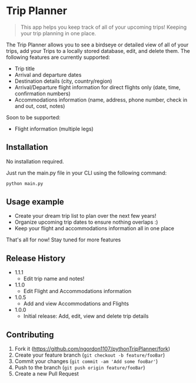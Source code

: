 # Trip Planner
> This app helps you keep track of all of your upcoming trips! Keeping your trip planning in one place.

The Trip Planner allows you to see a birdseye or detailed view of all of your trips, add your Trips to a locally stored database, edit, and delete them. The following features are currently supported:
* Trip title
* Arrival and departure dates
* Destination details (city, country/region)
* Arrival/Departure flight information for direct flights only (date, time, confirmation numbers)
* Accommodations information (name, address, phone number, check in and out, cost, notes)

Soon to be supported:
* Flight information (multiple legs)

## Installation

No installation required.

Just run the main.py file in your CLI using the following command:

```sh
python main.py
```

## Usage example

* Create your dream trip list to plan over the next few years!
* Organize upcoming trip dates to ensure nothing overlaps :)
* Keep your flight and accommodations information all in one place

That's all for now! Stay tuned for more features

## Release History
* 1.1.1
  * Edit trip name and notes!
* 1.1.0
  * Edit Flight and Accommodations information
* 1.0.5
  * Add and view Accommodations and Flights 
* 1.0.0
    * Initial release: Add, edit, view and delete trip details 


## Contributing

1. Fork it (<https://github.com/ngordon1107/pythonTripPlanner/fork>)
2. Create your feature branch (`git checkout -b feature/fooBar`)
3. Commit your changes (`git commit -am 'Add some fooBar'`)
4. Push to the branch (`git push origin feature/fooBar`)
5. Create a new Pull Request

<!-- Markdown link & img dfn's -->
[npm-image]: https://img.shields.io/npm/v/datadog-metrics.svg?style=flat-square
[npm-url]: https://npmjs.org/package/datadog-metrics
[npm-downloads]: https://img.shields.io/npm/dm/datadog-metrics.svg?style=flat-square
[travis-image]: https://img.shields.io/travis/dbader/node-datadog-metrics/master.svg?style=flat-square
[travis-url]: https://travis-ci.org/dbader/node-datadog-metrics
[wiki]: https://github.com/yourname/yourproject/wiki